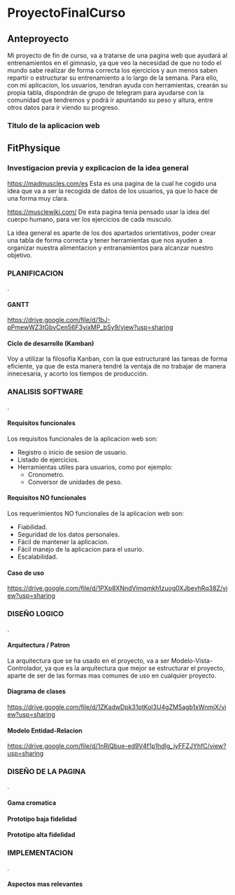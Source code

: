 # ProyectoFinalCurso


## Anteproyecto

Mi proyecto de fin de curso, va a tratarse de una pagina web que ayudará al entrenamientos en el gimnasio, ya que veo la necesidad de que no todo el mundo sabe realizar de forma correcta los ejercicios y aun menos saben repartir o estructurar su entrenamiento a lo largo de la semana. Para ello, con mi aplicacion, los usuarios, tendran ayuda con herramientas, crearán su propia tabla, dispondrán de grupo de telegram para ayudarse con la comunidad que tendremos y podrá ir apuntando su peso y altura, entre otros datos para ir viendo su progreso.

### Titulo de la aplicacion web
## FitPhysique

### Investigacion previa y explicacion de la idea general

https://madmuscles.com/es
Esta es una pagina de la cual he cogido una idea que va a ser la recogida de datos de los usuarios, ya que lo hace de una forma muy clara.

https://musclewiki.com/
De esta pagina tenia pensado usar la idea del cuerpo humano, para ver los ejercicios de cada musculo.

La idea general es aparte de los dos apartados orientativos, poder crear una tabla de forma correcta y tener herramientas que nos ayuden a organizar nuestra alimentacion y entranamientos para alcanzar nuestro objetivo.


### PLANIFICACION
.
#### GANTT
https://drive.google.com/file/d/1bJ-pPmewWZ3tGbvCen56F3yixMP_bSy9/view?usp=sharing

#### Ciclo de desarrollo (Kamban)
Voy a utilizar la filosofía Kanban, con la que estructuraré las tareas de forma eficiente, ya que de esta manera tendré la ventaja de no trabajar de manera innecesaria, y acorto los tiempos de producción.

### ANALISIS SOFTWARE
.
#### Requisitos funcionales
Los requisitos funcionales de la aplicacion web son:
  - Registro o inicio de sesion de usuario.
  - Listado de ejercicios.
  - Herramientas utiles para usuarios, como por ejemplo:
    - Cronometro.
    - Conversor de unidades de peso.

#### Requisitos NO funcionales
Los requerimientos NO funcionales de la aplicacion web son:
  - Fiabilidad.
  - Seguridad de los datos personales.
  - Fácil de mantener la aplicacion.
  - Fácil manejo de la aplicacion para el usurio.
  - Escalabilidad.

#### Caso de uso
https://drive.google.com/file/d/1PXp8XNndVimqmkh1zuog0XJbevhRq38Z/view?usp=sharing

### DISEÑO LOGICO
.
#### Arquitectura / Patron
La arquitectura que se ha usado en el proyecto, va a ser Modelo-Vista-Controlador, ya que es la arquitectura que mejor se estructurar el proyecto, aparte de ser de las formas mas comunes de uso en cualquier proyecto.


#### Diagrama de clases
https://drive.google.com/file/d/1ZKadwDpk31ptKol3U4gZM5agb1xWnmjX/view?usp=sharing


#### Modelo Entidad-Relacion
https://drive.google.com/file/d/1nRiQbue-ed9V4f1p1hdlg_jyFFZJYhfC/view?usp=sharing


### DISEÑO DE LA PAGINA
.
#### Gama cromatica



#### Prototipo baja fidelidad



#### Prototipo alta fidelidad



### IMPLEMENTACION
.
#### Aspectos mas relevantes




